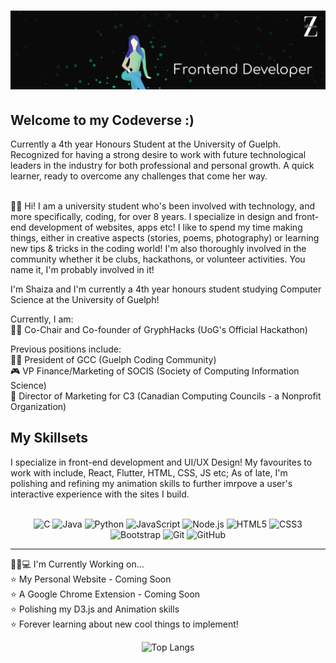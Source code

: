 # [![Zaza H Banner](https://raw.githubusercontent.com/Kayeris/Kayeris/main/Images/banner.png)](https://zazulezaza.carrd.co/)



## Welcome to my Codeverse :)  
Currently a 4th year Honours Student at the University of Guelph. Recognized for having a strong desire to work with future technological leaders in the industry for both professional and personal growth. A quick learner, ready to overcome any challenges that come her way.  
<br>

🙋🏻 Hi! I am a university student who's been involved with technology, and more specifically, coding, for over 8 years. I specialize in design and front-end development of websites, apps etc! I like to spend my time making things, either in creative aspects (stories, poems, photography) or learning new tips & tricks in the coding world! I'm also thoroughly involved in the community whether it be clubs, hackathons, or volunteer activities. You name it, I'm probably involved in it! 

I'm Shaiza and I'm currently a 4th year honours student studying Computer Science at the University of Guelph!  

Currently, I am:  
    🤹‍♀️ Co-Chair and Co-founder of GryphHacks (UoG's Official Hackathon)  

Previous positions include:  
    🤸‍♀️ President of GCC (Guelph Coding Community)  
    🎮 VP Finance/Marketing of SOCIS (Society of Computing Information Science)  
    🧩 Director of Marketing for C3 (Canadian Computing Councils - a Nonprofit Organization)  


## My Skillsets
I specialize in front-end development and UI/UX Design! My favourites to work with include, React, Flutter, HTML, CSS, JS etc; As of late, I'm polishing and refining my animation skills to further imrpove a user's interactive experience with the sites I build.

<br>
<div align="center" margin-top="5px">
<img src="https://img.shields.io/badge/--141311?style=flat&logo=c&logoColor=ffffff&textColor=000000" alt="C"> 
<img src="https://img.shields.io/badge/-Java-141311?style=flat&logo=java&logoColor=white&textColor=000000" alt="Java"> 
<img src="https://img.shields.io/badge/-Python-141311?style=flat&logo=python&logoColor=white" alt="Python">
<img src="https://img.shields.io/badge/-JavaScript-141311?style=flat&logo=javascript&logoColor=eed718" alt="JavaScript">
<img src="https://img.shields.io/badge/-Nodejs-141311?style=flat&logo=Node.js" alt="Node.js">
<img src = "https://img.shields.io/badge/-HTML5-141311?style=flat&logo=html5&logoColor=white" alt="HTML5">
<img src = "https://img.shields.io/badge/-CSS3-141311?style=flat&logo=css3&logoColor=white" alt="CSS3">
<img src="https://img.shields.io/badge/-Bootstrap-141311?style=flat&logo=bootstrap&logoColor=white" alt="Bootstrap">
<img src="https://img.shields.io/badge/-Git-141311?style=flat&logo=git" alt="Git"> 
<img src="https://img.shields.io/badge/-GitHub-141311?style=flat&logo=github" alt="GitHub">
</div>

<hr>

👧🏻💻 I'm Currently Working on...  
⭐ My Personal Website - Coming Soon  
⭐ A Google Chrome Extension - Coming Soon  
⭐ Polishing my D3.js and Animation skills  
⭐ Forever learning about new cool things to implement!  


<div align="center" margin-top="5px">

    
![Top Langs](https://github-readme-stats.vercel.app/api/top-langs/?username=Kayeris&langs_count=5&theme=gotham&card_width=1000)
    
</div>
    
